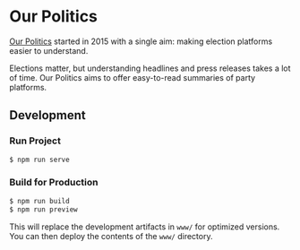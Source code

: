 # Our Politics

[Our Politics](https://ourpolitics.ca) started in 2015 with a single aim: making election platforms easier to understand.

Elections matter, but understanding headlines and press releases takes a lot of time. Our Politics aims to offer easy-to-read summaries of party platforms.

## Development

### Run Project

```sh
$ npm run serve
```

### Build for Production

```sh
$ npm run build
$ npm run preview
```

This will replace the development artifacts in `www/` for optimized versions. You can then deploy the contents of the `www/` directory.